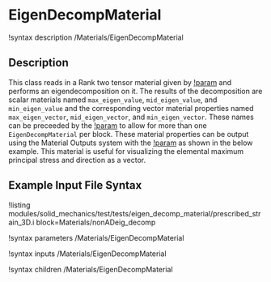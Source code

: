 # EigenDecompMaterial

!syntax description /Materials/EigenDecompMaterial

## Description

This class reads in a Rank two tensor material given by [!param](/Materials/EigenDecompMaterial/rank_two_tensor) and performs an eigendecomposition on it.  The results of the decomposition are scalar materials named `max_eigen_value`, `mid_eigen_value`, and `min_eigen_value` and the corresponding vector material properties named `max_eigen_vector`, `mid_eigen_vector`, and `min_eigen_vector`. These names can be preceeded by the [!param](/Materials/EigenDecompMaterial/base_name) to allow for more than one `EigenDecompMaterial` per block.  These material properties can be output using the Material Outputs system with the [!param](/Materials/EigenDecompMaterial/output_properties) as shown in the below example.  This material is useful for visualizing the elemental maximum principal stress and direction as a vector.

## Example Input File Syntax

!listing modules/solid_mechanics/test/tests/eigen_decomp_material/prescribed_strain_3D.i block=Materials/nonADeig_decomp

!syntax parameters /Materials/EigenDecompMaterial

!syntax inputs /Materials/EigenDecompMaterial

!syntax children /Materials/EigenDecompMaterial
